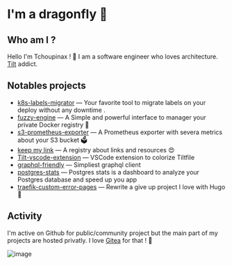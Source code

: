 # I'm a dragonfly 🐉

## Who am I ?

Hello I'm Tchoupinax ! 🦄 I am a software engineer who loves architecture. [Tilt](https://tilt.dev/) addict.

## Notables projects

- [k8s-labels-migrator](https://github.com/Tchoupinax/k8s-labels-migrator) — Your favorite tool to migrate labels on your deploy without any downtime .
- [fuzzy-engine](https://github.com/Tchoupinax/fuzzy-engine) — A Simple and powerful interface to manager your private Docker registry 🐳
- [s3-prometheus-exporter](https://github.com/Tchoupinax/s3-prometheus-exporter) — A Prometheus exporter with severa metrics about your S3 bucket 🗳️
- [keep my link](https://corentinfiloche.xyz/keep-my-link/search/validated/) — A registry about links and resources 😍
- [Tilt-vscode-extension](https://github.com/Tchoupinax/tilt-vscode-extension) — VSCode extension to colorize Tiltfile
- [graphql-friendly](https://github.com/Tchoupinax/graphql-friendly) — Simpliest graphql client
- [postgres-stats](https://github.com/Tchoupinax/postgres-stats) — Postgres stats is a dashboard to analyze your Postgres database and speed up you app 
- [traefik-custom-error-pages](https://github.com/Tchoupinax/traefik-custom-error-pages) — Rewrite a give up project I love with Hugo 💚

## Activity

I'm active on Github for public/community project but the main part of my projects are hosted privatly. I love [Gitea](https://github.com/go-gitea/gitea) for that ! 🖤

![image](https://user-images.githubusercontent.com/9136206/133917420-dd4bb504-9f84-41ee-96e5-f08aba7c5908.png)
